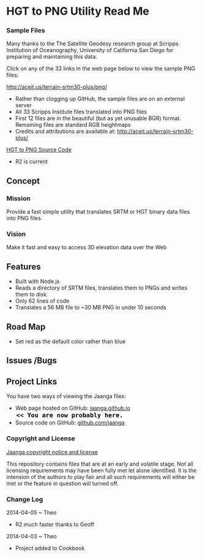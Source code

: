 HGT to PNG Utility Read Me
===

### Sample Files

Many thanks to the The Satellite Geodesy research group at Scripps Institution of Oceanography, University of California San Diego 
for preparing and maintaining this data.

Click on any of the 33 links in the web page below to view the sample PNG files:

<http://aceit.us/terrain-srtm30-plus/png/>

* Rather than clogging up GitHub, the sample files are on an external server
* All 33 Scripps Institute files translated into PNG files
* First 12 files are in the beautiful (but as yet unusable BGR) format. Remaining files are standard RGB heightmaps
* Credits and attributions are available at: <http://aceit.us/terrain-srtm30-plus/>

[HGT to PNG Source Code](https://github.com/jaanga/terrain-plus/tree/gh-pages/cookbook/hgt-to-png/)  

* R2 is current

## Concept

### Mission
Provide a fast simple utility that translates SRTM or HGT binary data files into PNG files 

### Vision
Make it fast and easy to access 3D elevation data over the Web

## Features

* Built with Node.js  
* Reads a directory of SRTM files, translates them to PNGs and writes them to disk  
* Only 62 lines of code
* Translates a 56 MB file to ~30 MB PNG in under 10 seconds


## Road Map

* Set red as the default color rather than blue

## Issues /Bugs


## Project Links

You have two ways of viewing the Jaanga files:

* Web page hosted on GitHub: [jaanga.github.io]( http://jaanga.github.io/terrain-plus/cookbook/hgt-to-png/ "view the files as apps." ) <input value="<< You are now probably here." size=28 style="font:bold 12pt monospace;border-width:0;" >  
* Source code on GitHub: [github.com/jaanga]( https://github.com/jaanga/terrain-plus/tree/gh-pages/cookbook/hgt-to-png/ "View the files as source code." ) <scan style=display:none ><< You are now probably here.</scan>


### Copyright and License

[Jaanga copyright notice and license]( https://github.com/jaanga/jaanga.github.io/blob/master/jaanga-copyright-and-mit-license.md )

This repository contains files that are  at an early and volatile stage. Not all licensing requirements may have been fully met let alone identified. It is the intension of the authors to play fair and all such requirements will either be met or the feature in question will turned off.


### Change Log

2014-04-05 ~ Theo

* R2 much faster thanks to Geoff

2014-04-03 ~ Theo

* Project added to Cookbook



